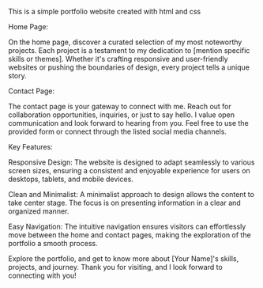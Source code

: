 This is a simple portfolio website created with html and css

Home Page:

On the home page, discover a curated selection of my most noteworthy projects. Each project is a testament to my dedication to [mention specific skills or themes]. Whether it's crafting responsive and user-friendly websites or pushing the boundaries of design, every project tells a unique story.

Contact Page:

The contact page is your gateway to connect with me. Reach out for collaboration opportunities, inquiries, or just to say hello. I value open communication and look forward to hearing from you. Feel free to use the provided form or connect through the listed social media channels.

Key Features:

Responsive Design: The website is designed to adapt seamlessly to various screen sizes, ensuring a consistent and enjoyable experience for users on desktops, tablets, and mobile devices.

Clean and Minimalist: A minimalist approach to design allows the content to take center stage. The focus is on presenting information in a clear and organized manner.

Easy Navigation: The intuitive navigation ensures visitors can effortlessly move between the home and contact pages, making the exploration of the portfolio a smooth process.

Explore the portfolio, and get to know more about [Your Name]'s skills, projects, and journey. Thank you for visiting, and I look forward to connecting with you!

